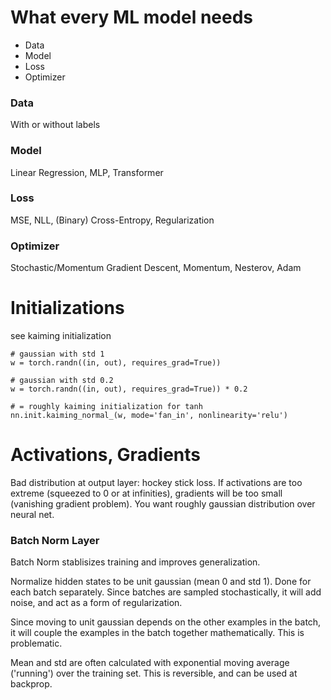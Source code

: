 # What every ML model needs

- Data
- Model
- Loss
- Optimizer

### Data

With or without labels

### Model

Linear Regression, MLP, Transformer

### Loss

MSE, NLL, (Binary) Cross-Entropy, Regularization

### Optimizer

Stochastic/Momentum Gradient Descent, Momentum, Nesterov, Adam 


# Initializations

see kaiming initialization

```
# gaussian with std 1
w = torch.randn((in, out), requires_grad=True)) 

# gaussian with std 0.2
w = torch.randn((in, out), requires_grad=True)) * 0.2  

# = roughly kaiming initialization for tanh
nn.init.kaiming_normal_(w, mode='fan_in', nonlinearity='relu')
```

# Activations, Gradients

Bad distribution at output layer: hockey stick loss.
If activations are too extreme (squeezed to 0 or at infinities), gradients will be too small (vanishing gradient problem).
You want roughly gaussian distribution over neural net.

### Batch Norm Layer

Batch Norm stablisizes training and improves generalization.

Normalize hidden states to be unit gaussian (mean 0 and std 1). 
Done for each batch separately. 
Since batches are sampled stochastically, it will add noise, and act as a form of regularization.

Since moving to unit gaussian depends on the other examples in the batch, it will couple the examples in the batch together mathematically.
This is problematic.

Mean and std are often calculated with exponential moving average ('running') over the training set.
This is reversible, and can be used at backprop.
